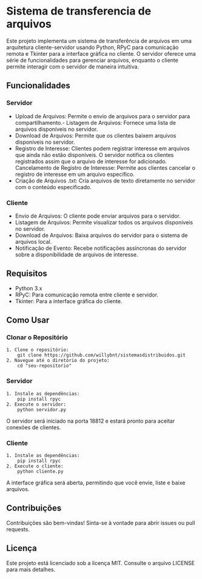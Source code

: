 # Sistema de transferencia de arquivos
Este projeto implementa um sistema de transferência de arquivos em uma arquitetura cliente-servidor usando Python, RPyC para comunicação remota e Tkinter para a interface gráfica no cliente. O servidor oferece uma série de funcionalidades para gerenciar arquivos, enquanto o cliente permite interagir com o servidor de maneira intuitiva.

## Funcionalidades

### Servidor
- Upload de Arquivos: Permite o envio de arquivos para o servidor para compartilhamento.- Listagem de Arquivos: Fornece uma lista de arquivos disponíveis no servidor.
- Download de Arquivos: Permite que os clientes baixem arquivos disponíveis no servidor.
- Registro de Interesse: Clientes podem registrar interesse em arquivos que ainda não estão disponíveis. O servidor notifica os clientes registrados assim que o arquivo de interesse for adicionado.
Cancelamento de Registro de Interesse: Permite aos clientes cancelar o registro de interesse em um arquivo específico.
- Criação de Arquivos .txt: Cria arquivos de texto diretamente no servidor com o conteúdo especificado.

### Cliente
- Envio de Arquivos: O cliente pode enviar arquivos para o servidor.
- Listagem de Arquivos: Permite visualizar todos os arquivos disponíveis no servidor.
- Download de Arquivos: Baixa arquivos do servidor para o sistema de arquivos local.
- Notificação de Evento: Recebe notificações assíncronas do servidor sobre a disponibilidade de arquivos de interesse.

## Requisitos
- Python 3.x
- RPyC: Para comunicação remota entre cliente e servidor.
- Tkinter: Para a interface gráfica do cliente.

## Como Usar

### Clonar o Repositório
    1. Clone o repositório:
        git clone https://github.com/willybnt/sistemasdistribuidos.git
    2. Navegue até o diretório do projeto:
        cd "seu-repositorio"

### Servidor
    1. Instale as dependências:
        pip install rpyc
    2. Execute o servidor:
        python servidor.py

O servidor será iniciado na porta 18812 e estará pronto para aceitar conexões de clientes.

### Cliente
    1. Instale as dependências:
        pip install rpyc
    2. Execute o cliente:
        python cliente.py

A interface gráfica será aberta, permitindo que você envie, liste e baixe arquivos.

## Contribuições
Contribuições são bem-vindas! Sinta-se à vontade para abrir issues ou pull requests.

## Licença
Este projeto está licenciado sob a licença MIT. Consulte o arquivo LICENSE para mais detalhes.